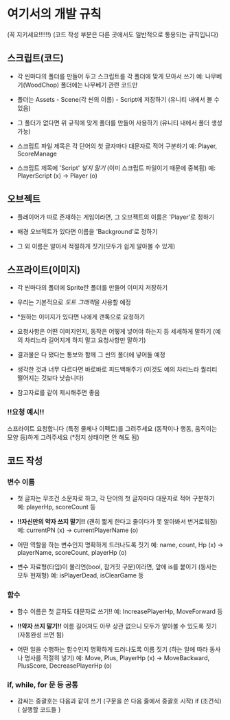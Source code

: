 # 여기서의 개발 규칙
(꼭 지키세요!!!!!!) (코드 작성 부분은 다른 곳에서도 일반적으로 통용되는 규칙입니다)

## 스크립트(코드)
- 각 씬마다의 폴더를 만들어 두고 스크립트를 각 폴더에 맞게 모아서 쓰기
 예: 나무베기(WoodChop) 폴더에는 나무베기 관련 코드만

- 폴더는 Assets - Scene(각 씬의 이름) - Script에 저장하기 (유니티 내에서 볼 수 있음)

- 그 폴더가 없다면 위 규칙에 맞게 폴더를 만들어 사용하기 (유니티 내에서 폴더 생성 가능)

- 스크립트 파일 제목은 각 단어의 첫 글자마다 대문자로 적어 구분하기
 예: Player, ScoreManage

- 스크립트 제목에 'Script' *넣지 말기* (이미 스크립트 파일이기 때문에 중복됨)
 예: PlayerScript (x) -> Player (o)


## 오브젝트
- 플레이어가 따로 존재하는 게임이라면, 그 오브젝트의 이름은 'Player'로 정하기

- 배경 오브젝트가 있다면 이름을 'Background'로 정하기

- 그 외 이름은 알아서 적절하게 짓기(모두가 쉽게 알아볼 수 있게)


## 스프라이트(이미지)
- 각 씬마다의 폴더에 Sprite란 폴더를 만들어 이미지 저장하기

- 우리는 기본적으로 *도트 그래픽*을 사용할 예정

- *원하는 이미지가 있다면 나에게 갠톡으로 요청하기

- 요청사항은 어떤 이미지인지, 동작은 어떻게 넣어야 하는지 등 세세하게 말하기
 (예의 차리느라 길어지게 하지 말고 요청사항만 말하기)

- 결과물은 다 됐다는 통보와 함께 그 씬의 폴더에 넣어둘 예정

- 생각한 것과 너무 다르다면 바로바로 피드백해주기
 (이것도 예의 차리느라 퀄리티 떨어지는 것보다 낫습니다)

- 참고자료를 같이 제시해주면 좋음

### **!!요청 예시!!**
스프라이트 요청합니다
(특정 물체나 이펙트)를 그려주세요
(동작이나 행동, 움직이는 모양 등)하게 그려주세요 (*정지 상태이면 안 해도 됨)


## 코드 작성
### 변수 이름
- 첫 글자는 무조건 소문자로 하고, 각 단어의 첫 글자마다 대문자로 적어 구분하기
 예: playerHp, scoreCount 등

- **!!자신만의 약자 쓰지 말기!!** (괜히 짧게 한다고 줄이다가 못 알아봐서 번거로워짐)
 예: currentPN (x) -> currentPlayerName (o)

- 어떤 역할을 하는 변수인지 명확하게 드러나도록 짓기
 예: name, count, Hp (x) -> playerName, scoreCount, playerHp (o)

- 변수 자료형(타입)이 불리언(bool, 참거짓 구분)이라면, 앞에 is를 붙이기 (동사는 모두 현재형)
 예: isPlayerDead, isClearGame 등


### 함수
- 함수 이름은 첫 글자도 대문자로 쓰기!!
 예: IncreasePlayerHp, MoveForward 등

- **!!약자 쓰지 말기!!**
 이름 길어져도 아무 상관 없으니 모두가 알아볼 수 있도록 짓기 (자동완성 쓰면 됨)

- 어떤 일을 수행하는 함수인지 명확하게 드러나도록 이름 짓기 (하는 일에 따라 동사나 명사를 적절히 넣기)
 예: Move, Plus, PlayerHp (x) -> MoveBackward, PlusScore, DecreasePlayerHp (o)


### if, while, for 문 등 공통
- 감싸는 중괄호는 다음과 같이 쓰기 (구문을 쓴 다음 줄에서 중괄호 시작)
    if (조건식) 
    {
        실행할 코드들
    }